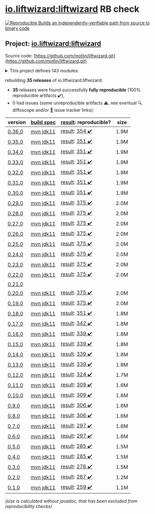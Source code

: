 [io.liftwizard:liftwizard](https://central.sonatype.com/artifact/io.liftwizard/liftwizard/0.36.0/versions) RB check
=======

[![Reproducible Builds](https://reproducible-builds.org/images/logos/rb.svg) an independently-verifiable path from source to binary code](https://reproducible-builds.org/)

## Project: [io.liftwizard:liftwizard](https://central.sonatype.com/artifact/io.liftwizard/liftwizard/0.36.0/versions)

Source code: [https://github.com/motlin/liftwizard.git](https://github.com/motlin/liftwizard.git)

<details><summary>This project defines 143 modules:</summary>

* [io.liftwizard:docs](https://central.sonatype.com/artifact/io.liftwizard/docs/0.36.0)
* [io.liftwizard:liftwizard](https://central.sonatype.com/artifact/io.liftwizard/liftwizard/0.36.0)
* [io.liftwizard:liftwizard-ansi-color-strip](https://central.sonatype.com/artifact/io.liftwizard/liftwizard-ansi-color-strip/0.36.0)
* [io.liftwizard:liftwizard-application](https://central.sonatype.com/artifact/io.liftwizard/liftwizard-application/0.36.0)
* [io.liftwizard:liftwizard-auth](https://central.sonatype.com/artifact/io.liftwizard/liftwizard-auth/0.36.0)
* [io.liftwizard:liftwizard-bom](https://central.sonatype.com/artifact/io.liftwizard/liftwizard-bom/0.36.0)
* [io.liftwizard:liftwizard-bundle](https://central.sonatype.com/artifact/io.liftwizard/liftwizard-bundle/0.36.0)
* [io.liftwizard:liftwizard-bundle-auth-filter](https://central.sonatype.com/artifact/io.liftwizard/liftwizard-bundle-auth-filter/0.36.0)
* [io.liftwizard:liftwizard-bundle-clock](https://central.sonatype.com/artifact/io.liftwizard/liftwizard-bundle-clock/0.36.0)
* [io.liftwizard:liftwizard-bundle-connection-manager](https://central.sonatype.com/artifact/io.liftwizard/liftwizard-bundle-connection-manager/0.36.0)
* [io.liftwizard:liftwizard-bundle-connection-manager-holder](https://central.sonatype.com/artifact/io.liftwizard/liftwizard-bundle-connection-manager-holder/0.36.0)
* [io.liftwizard:liftwizard-bundle-cors](https://central.sonatype.com/artifact/io.liftwizard/liftwizard-bundle-cors/0.36.0)
* [io.liftwizard:liftwizard-bundle-ddl-executor](https://central.sonatype.com/artifact/io.liftwizard/liftwizard-bundle-ddl-executor/0.36.0)
* [io.liftwizard:liftwizard-bundle-dynamic-bundles](https://central.sonatype.com/artifact/io.liftwizard/liftwizard-bundle-dynamic-bundles/0.36.0)
* [io.liftwizard:liftwizard-bundle-environment-config](https://central.sonatype.com/artifact/io.liftwizard/liftwizard-bundle-environment-config/0.36.0)
* [io.liftwizard:liftwizard-bundle-graphql](https://central.sonatype.com/artifact/io.liftwizard/liftwizard-bundle-graphql/0.36.0)
* [io.liftwizard:liftwizard-bundle-h2](https://central.sonatype.com/artifact/io.liftwizard/liftwizard-bundle-h2/0.36.0)
* [io.liftwizard:liftwizard-bundle-healthcheck-common-pool](https://central.sonatype.com/artifact/io.liftwizard/liftwizard-bundle-healthcheck-common-pool/0.36.0)
* [io.liftwizard:liftwizard-bundle-liquibase-migration](https://central.sonatype.com/artifact/io.liftwizard/liftwizard-bundle-liquibase-migration/0.36.0)
* [io.liftwizard:liftwizard-bundle-logging-config](https://central.sonatype.com/artifact/io.liftwizard/liftwizard-bundle-logging-config/0.36.0)
* [io.liftwizard:liftwizard-bundle-logging-http](https://central.sonatype.com/artifact/io.liftwizard/liftwizard-bundle-logging-http/0.36.0)
* [io.liftwizard:liftwizard-bundle-logging-uncaught-exception-handler](https://central.sonatype.com/artifact/io.liftwizard/liftwizard-bundle-logging-uncaught-exception-handler/0.36.0)
* [io.liftwizard:liftwizard-bundle-named-data-source](https://central.sonatype.com/artifact/io.liftwizard/liftwizard-bundle-named-data-source/0.36.0)
* [io.liftwizard:liftwizard-bundle-object-mapper](https://central.sonatype.com/artifact/io.liftwizard/liftwizard-bundle-object-mapper/0.36.0)
* [io.liftwizard:liftwizard-bundle-prioritized-api](https://central.sonatype.com/artifact/io.liftwizard/liftwizard-bundle-prioritized-api/0.36.0)
* [io.liftwizard:liftwizard-bundle-reladomo](https://central.sonatype.com/artifact/io.liftwizard/liftwizard-bundle-reladomo/0.36.0)
* [io.liftwizard:liftwizard-bundle-system-properties](https://central.sonatype.com/artifact/io.liftwizard/liftwizard-bundle-system-properties/0.36.0)
* [io.liftwizard:liftwizard-bundle-uuid](https://central.sonatype.com/artifact/io.liftwizard/liftwizard-bundle-uuid/0.36.0)
* [io.liftwizard:liftwizard-clock](https://central.sonatype.com/artifact/io.liftwizard/liftwizard-clock/0.36.0)
* [io.liftwizard:liftwizard-clock-incrementing](https://central.sonatype.com/artifact/io.liftwizard/liftwizard-clock-incrementing/0.36.0)
* [io.liftwizard:liftwizard-config](https://central.sonatype.com/artifact/io.liftwizard/liftwizard-config/0.36.0)
* [io.liftwizard:liftwizard-config-auth-filter](https://central.sonatype.com/artifact/io.liftwizard/liftwizard-config-auth-filter/0.36.0)
* [io.liftwizard:liftwizard-config-auth-filter-firebase](https://central.sonatype.com/artifact/io.liftwizard/liftwizard-config-auth-filter-firebase/0.36.0)
* [io.liftwizard:liftwizard-config-auth-filter-header](https://central.sonatype.com/artifact/io.liftwizard/liftwizard-config-auth-filter-header/0.36.0)
* [io.liftwizard:liftwizard-config-auth-filter-impersonation](https://central.sonatype.com/artifact/io.liftwizard/liftwizard-config-auth-filter-impersonation/0.36.0)
* [io.liftwizard:liftwizard-config-clock](https://central.sonatype.com/artifact/io.liftwizard/liftwizard-config-clock/0.36.0)
* [io.liftwizard:liftwizard-config-clock-fixed](https://central.sonatype.com/artifact/io.liftwizard/liftwizard-config-clock-fixed/0.36.0)
* [io.liftwizard:liftwizard-config-clock-incrementing](https://central.sonatype.com/artifact/io.liftwizard/liftwizard-config-clock-incrementing/0.36.0)
* [io.liftwizard:liftwizard-config-clock-system](https://central.sonatype.com/artifact/io.liftwizard/liftwizard-config-clock-system/0.36.0)
* [io.liftwizard:liftwizard-config-connection-manager](https://central.sonatype.com/artifact/io.liftwizard/liftwizard-config-connection-manager/0.36.0)
* [io.liftwizard:liftwizard-config-cors](https://central.sonatype.com/artifact/io.liftwizard/liftwizard-config-cors/0.36.0)
* [io.liftwizard:liftwizard-config-data-source](https://central.sonatype.com/artifact/io.liftwizard/liftwizard-config-data-source/0.36.0)
* [io.liftwizard:liftwizard-config-ddl-executor](https://central.sonatype.com/artifact/io.liftwizard/liftwizard-config-ddl-executor/0.36.0)
* [io.liftwizard:liftwizard-config-enabled](https://central.sonatype.com/artifact/io.liftwizard/liftwizard-config-enabled/0.36.0)
* [io.liftwizard:liftwizard-config-executor-service](https://central.sonatype.com/artifact/io.liftwizard/liftwizard-config-executor-service/0.36.0)
* [io.liftwizard:liftwizard-config-graphql](https://central.sonatype.com/artifact/io.liftwizard/liftwizard-config-graphql/0.36.0)
* [io.liftwizard:liftwizard-config-h2](https://central.sonatype.com/artifact/io.liftwizard/liftwizard-config-h2/0.36.0)
* [io.liftwizard:liftwizard-config-healthcheck-common-pool](https://central.sonatype.com/artifact/io.liftwizard/liftwizard-config-healthcheck-common-pool/0.36.0)
* [io.liftwizard:liftwizard-config-liquibase-migration](https://central.sonatype.com/artifact/io.liftwizard/liftwizard-config-liquibase-migration/0.36.0)
* [io.liftwizard:liftwizard-config-logging-buffered](https://central.sonatype.com/artifact/io.liftwizard/liftwizard-config-logging-buffered/0.36.0)
* [io.liftwizard:liftwizard-config-logging-config](https://central.sonatype.com/artifact/io.liftwizard/liftwizard-config-logging-config/0.36.0)
* [io.liftwizard:liftwizard-config-logging-filter-janino](https://central.sonatype.com/artifact/io.liftwizard/liftwizard-config-logging-filter-janino/0.36.0)
* [io.liftwizard:liftwizard-config-logging-filter-requesturl](https://central.sonatype.com/artifact/io.liftwizard/liftwizard-config-logging-filter-requesturl/0.36.0)
* [io.liftwizard:liftwizard-config-logging-http](https://central.sonatype.com/artifact/io.liftwizard/liftwizard-config-logging-http/0.36.0)
* [io.liftwizard:liftwizard-config-logging-logstash](https://central.sonatype.com/artifact/io.liftwizard/liftwizard-config-logging-logstash/0.36.0)
* [io.liftwizard:liftwizard-config-logging-logstash-console](https://central.sonatype.com/artifact/io.liftwizard/liftwizard-config-logging-logstash-console/0.36.0)
* [io.liftwizard:liftwizard-config-logging-logstash-encoder](https://central.sonatype.com/artifact/io.liftwizard/liftwizard-config-logging-logstash-encoder/0.36.0)
* [io.liftwizard:liftwizard-config-logging-logstash-file](https://central.sonatype.com/artifact/io.liftwizard/liftwizard-config-logging-logstash-file/0.36.0)
* [io.liftwizard:liftwizard-config-logging-logzio](https://central.sonatype.com/artifact/io.liftwizard/liftwizard-config-logging-logzio/0.36.0)
* [io.liftwizard:liftwizard-config-metrics-reporter-log4j](https://central.sonatype.com/artifact/io.liftwizard/liftwizard-config-metrics-reporter-log4j/0.36.0)
* [io.liftwizard:liftwizard-config-metrics-reporter-logback](https://central.sonatype.com/artifact/io.liftwizard/liftwizard-config-metrics-reporter-logback/0.36.0)
* [io.liftwizard:liftwizard-config-metrics-reporter-slf4j](https://central.sonatype.com/artifact/io.liftwizard/liftwizard-config-metrics-reporter-slf4j/0.36.0)
* [io.liftwizard:liftwizard-config-object-mapper](https://central.sonatype.com/artifact/io.liftwizard/liftwizard-config-object-mapper/0.36.0)
* [io.liftwizard:liftwizard-config-reladomo](https://central.sonatype.com/artifact/io.liftwizard/liftwizard-config-reladomo/0.36.0)
* [io.liftwizard:liftwizard-config-system-properties](https://central.sonatype.com/artifact/io.liftwizard/liftwizard-config-system-properties/0.36.0)
* [io.liftwizard:liftwizard-config-uuid](https://central.sonatype.com/artifact/io.liftwizard/liftwizard-config-uuid/0.36.0)
* [io.liftwizard:liftwizard-config-uuid-seed](https://central.sonatype.com/artifact/io.liftwizard/liftwizard-config-uuid-seed/0.36.0)
* [io.liftwizard:liftwizard-config-uuid-system](https://central.sonatype.com/artifact/io.liftwizard/liftwizard-config-uuid-system/0.36.0)
* [io.liftwizard:liftwizard-configuration-factory-json](https://central.sonatype.com/artifact/io.liftwizard/liftwizard-configuration-factory-json/0.36.0)
* [io.liftwizard:liftwizard-connection-manager](https://central.sonatype.com/artifact/io.liftwizard/liftwizard-connection-manager/0.36.0)
* [io.liftwizard:liftwizard-connection-manager-h2-memory](https://central.sonatype.com/artifact/io.liftwizard/liftwizard-connection-manager-h2-memory/0.36.0)
* [io.liftwizard:liftwizard-connection-manager-heroku](https://central.sonatype.com/artifact/io.liftwizard/liftwizard-connection-manager-heroku/0.36.0)
* [io.liftwizard:liftwizard-connection-manager-holder](https://central.sonatype.com/artifact/io.liftwizard/liftwizard-connection-manager-holder/0.36.0)
* [io.liftwizard:liftwizard-ddl-executor](https://central.sonatype.com/artifact/io.liftwizard/liftwizard-ddl-executor/0.36.0)
* [io.liftwizard:liftwizard-dependencies](https://central.sonatype.com/artifact/io.liftwizard/liftwizard-dependencies/0.36.0)
* [io.liftwizard:liftwizard-firebase-dependencies](https://central.sonatype.com/artifact/io.liftwizard/liftwizard-firebase-dependencies/0.36.0)
* [io.liftwizard:liftwizard-generator-plugins](https://central.sonatype.com/artifact/io.liftwizard/liftwizard-generator-plugins/0.36.0)
* [io.liftwizard:liftwizard-generator-reladomo-code-plugin](https://central.sonatype.com/artifact/io.liftwizard/liftwizard-generator-reladomo-code-plugin/0.36.0)
* [io.liftwizard:liftwizard-generator-reladomo-database-plugin](https://central.sonatype.com/artifact/io.liftwizard/liftwizard-generator-reladomo-database-plugin/0.36.0)
* [io.liftwizard:liftwizard-generator-xsd2bean-plugin](https://central.sonatype.com/artifact/io.liftwizard/liftwizard-generator-xsd2bean-plugin/0.36.0)
* [io.liftwizard:liftwizard-graphql](https://central.sonatype.com/artifact/io.liftwizard/liftwizard-graphql/0.36.0)
* [io.liftwizard:liftwizard-graphql-data-fetcher](https://central.sonatype.com/artifact/io.liftwizard/liftwizard-graphql-data-fetcher/0.36.0)
* [io.liftwizard:liftwizard-graphql-data-fetcher-async](https://central.sonatype.com/artifact/io.liftwizard/liftwizard-graphql-data-fetcher-async/0.36.0)
* [io.liftwizard:liftwizard-graphql-exception](https://central.sonatype.com/artifact/io.liftwizard/liftwizard-graphql-exception/0.36.0)
* [io.liftwizard:liftwizard-graphql-finder-fetcher](https://central.sonatype.com/artifact/io.liftwizard/liftwizard-graphql-finder-fetcher/0.36.0)
* [io.liftwizard:liftwizard-graphql-instrumentation](https://central.sonatype.com/artifact/io.liftwizard/liftwizard-graphql-instrumentation/0.36.0)
* [io.liftwizard:liftwizard-graphql-instrumentation-logging](https://central.sonatype.com/artifact/io.liftwizard/liftwizard-graphql-instrumentation-logging/0.36.0)
* [io.liftwizard:liftwizard-graphql-instrumentation-metrics](https://central.sonatype.com/artifact/io.liftwizard/liftwizard-graphql-instrumentation-metrics/0.36.0)
* [io.liftwizard:liftwizard-graphql-operation-fetcher](https://central.sonatype.com/artifact/io.liftwizard/liftwizard-graphql-operation-fetcher/0.36.0)
* [io.liftwizard:liftwizard-graphql-reladomo-meta](https://central.sonatype.com/artifact/io.liftwizard/liftwizard-graphql-reladomo-meta/0.36.0)
* [io.liftwizard:liftwizard-graphql-scalar-temporal](https://central.sonatype.com/artifact/io.liftwizard/liftwizard-graphql-scalar-temporal/0.36.0)
* [io.liftwizard:liftwizard-healthcheck-common-pool](https://central.sonatype.com/artifact/io.liftwizard/liftwizard-healthcheck-common-pool/0.36.0)
* [io.liftwizard:liftwizard-healthcheck-reladomo](https://central.sonatype.com/artifact/io.liftwizard/liftwizard-healthcheck-reladomo/0.36.0)
* [io.liftwizard:liftwizard-jackson](https://central.sonatype.com/artifact/io.liftwizard/liftwizard-jackson/0.36.0)
* [io.liftwizard:liftwizard-jackson-config](https://central.sonatype.com/artifact/io.liftwizard/liftwizard-jackson-config/0.36.0)
* [io.liftwizard:liftwizard-jackson-pretty-printer](https://central.sonatype.com/artifact/io.liftwizard/liftwizard-jackson-pretty-printer/0.36.0)
* [io.liftwizard:liftwizard-jetty-admin-login-service](https://central.sonatype.com/artifact/io.liftwizard/liftwizard-jetty-admin-login-service/0.36.0)
* [io.liftwizard:liftwizard-junit-rule-log-marker](https://central.sonatype.com/artifact/io.liftwizard/liftwizard-junit-rule-log-marker/0.36.0)
* [io.liftwizard:liftwizard-junit-rule-match-file](https://central.sonatype.com/artifact/io.liftwizard/liftwizard-junit-rule-match-file/0.36.0)
* [io.liftwizard:liftwizard-junit-rule-match-json](https://central.sonatype.com/artifact/io.liftwizard/liftwizard-junit-rule-match-json/0.36.0)
* [io.liftwizard:liftwizard-logging](https://central.sonatype.com/artifact/io.liftwizard/liftwizard-logging/0.36.0)
* [io.liftwizard:liftwizard-logging-buffered-appender](https://central.sonatype.com/artifact/io.liftwizard/liftwizard-logging-buffered-appender/0.36.0)
* [io.liftwizard:liftwizard-logging-filter-requesturl](https://central.sonatype.com/artifact/io.liftwizard/liftwizard-logging-filter-requesturl/0.36.0)
* [io.liftwizard:liftwizard-logging-mdc-closeable](https://central.sonatype.com/artifact/io.liftwizard/liftwizard-logging-mdc-closeable/0.36.0)
* [io.liftwizard:liftwizard-logging-p6spy](https://central.sonatype.com/artifact/io.liftwizard/liftwizard-logging-p6spy/0.36.0)
* [io.liftwizard:liftwizard-logging-uncaught-exception-handler](https://central.sonatype.com/artifact/io.liftwizard/liftwizard-logging-uncaught-exception-handler/0.36.0)
* [io.liftwizard:liftwizard-maven-build](https://central.sonatype.com/artifact/io.liftwizard/liftwizard-maven-build/0.36.0)
* [io.liftwizard:liftwizard-maven-reladomo-logger](https://central.sonatype.com/artifact/io.liftwizard/liftwizard-maven-reladomo-logger/0.36.0)
* [io.liftwizard:liftwizard-metrics-reporter-log4j](https://central.sonatype.com/artifact/io.liftwizard/liftwizard-metrics-reporter-log4j/0.36.0)
* [io.liftwizard:liftwizard-metrics-reporter-slf4j](https://central.sonatype.com/artifact/io.liftwizard/liftwizard-metrics-reporter-slf4j/0.36.0)
* [io.liftwizard:liftwizard-named-data-source-factory](https://central.sonatype.com/artifact/io.liftwizard/liftwizard-named-data-source-factory/0.36.0)
* [io.liftwizard:liftwizard-parent-build](https://central.sonatype.com/artifact/io.liftwizard/liftwizard-parent-build/0.36.0)
* [io.liftwizard:liftwizard-principal-firebase](https://central.sonatype.com/artifact/io.liftwizard/liftwizard-principal-firebase/0.36.0)
* [io.liftwizard:liftwizard-reladomo](https://central.sonatype.com/artifact/io.liftwizard/liftwizard-reladomo/0.36.0)
* [io.liftwizard:liftwizard-reladomo-graphql-data-fetcher](https://central.sonatype.com/artifact/io.liftwizard/liftwizard-reladomo-graphql-data-fetcher/0.36.0)
* [io.liftwizard:liftwizard-reladomo-graphql-deep-fetcher](https://central.sonatype.com/artifact/io.liftwizard/liftwizard-reladomo-graphql-deep-fetcher/0.36.0)
* [io.liftwizard:liftwizard-reladomo-graphql-operation](https://central.sonatype.com/artifact/io.liftwizard/liftwizard-reladomo-graphql-operation/0.36.0)
* [io.liftwizard:liftwizard-reladomo-operation-compiler](https://central.sonatype.com/artifact/io.liftwizard/liftwizard-reladomo-operation-compiler/0.36.0)
* [io.liftwizard:liftwizard-reladomo-operation-grammar](https://central.sonatype.com/artifact/io.liftwizard/liftwizard-reladomo-operation-grammar/0.36.0)
* [io.liftwizard:liftwizard-reladomo-serialize](https://central.sonatype.com/artifact/io.liftwizard/liftwizard-reladomo-serialize/0.36.0)
* [io.liftwizard:liftwizard-reladomo-simulated-sequence](https://central.sonatype.com/artifact/io.liftwizard/liftwizard-reladomo-simulated-sequence/0.36.0)
* [io.liftwizard:liftwizard-reladomo-simulated-sequence-ddls](https://central.sonatype.com/artifact/io.liftwizard/liftwizard-reladomo-simulated-sequence-ddls/0.36.0)
* [io.liftwizard:liftwizard-reladomo-test-resource-writer](https://central.sonatype.com/artifact/io.liftwizard/liftwizard-reladomo-test-resource-writer/0.36.0)
* [io.liftwizard:liftwizard-reladomo-test-rule](https://central.sonatype.com/artifact/io.liftwizard/liftwizard-reladomo-test-rule/0.36.0)
* [io.liftwizard:liftwizard-reladomo-timestamp](https://central.sonatype.com/artifact/io.liftwizard/liftwizard-reladomo-timestamp/0.36.0)
* [io.liftwizard:liftwizard-servlet](https://central.sonatype.com/artifact/io.liftwizard/liftwizard-servlet/0.36.0)
* [io.liftwizard:liftwizard-servlet-logging](https://central.sonatype.com/artifact/io.liftwizard/liftwizard-servlet-logging/0.36.0)
* [io.liftwizard:liftwizard-servlet-logging-correlation-id](https://central.sonatype.com/artifact/io.liftwizard/liftwizard-servlet-logging-correlation-id/0.36.0)
* [io.liftwizard:liftwizard-servlet-logging-log4j-map](https://central.sonatype.com/artifact/io.liftwizard/liftwizard-servlet-logging-log4j-map/0.36.0)
* [io.liftwizard:liftwizard-servlet-logging-logstash-encoder](https://central.sonatype.com/artifact/io.liftwizard/liftwizard-servlet-logging-logstash-encoder/0.36.0)
* [io.liftwizard:liftwizard-servlet-logging-mdc](https://central.sonatype.com/artifact/io.liftwizard/liftwizard-servlet-logging-mdc/0.36.0)
* [io.liftwizard:liftwizard-servlet-logging-mdc-clear-all](https://central.sonatype.com/artifact/io.liftwizard/liftwizard-servlet-logging-mdc-clear-all/0.36.0)
* [io.liftwizard:liftwizard-servlet-logging-mdc-clear-keys](https://central.sonatype.com/artifact/io.liftwizard/liftwizard-servlet-logging-mdc-clear-keys/0.36.0)
* [io.liftwizard:liftwizard-servlet-logging-opentracing](https://central.sonatype.com/artifact/io.liftwizard/liftwizard-servlet-logging-opentracing/0.36.0)
* [io.liftwizard:liftwizard-servlet-logging-resource-info](https://central.sonatype.com/artifact/io.liftwizard/liftwizard-servlet-logging-resource-info/0.36.0)
* [io.liftwizard:liftwizard-servlet-logging-structured-argument](https://central.sonatype.com/artifact/io.liftwizard/liftwizard-servlet-logging-structured-argument/0.36.0)
* [io.liftwizard:liftwizard-servlet-logging-structured-duration](https://central.sonatype.com/artifact/io.liftwizard/liftwizard-servlet-logging-structured-duration/0.36.0)
* [io.liftwizard:liftwizard-servlet-logging-structured-reladomo](https://central.sonatype.com/artifact/io.liftwizard/liftwizard-servlet-logging-structured-reladomo/0.36.0)
* [io.liftwizard:liftwizard-servlet-logging-structured-status-info](https://central.sonatype.com/artifact/io.liftwizard/liftwizard-servlet-logging-structured-status-info/0.36.0)
* [io.liftwizard:liftwizard-servlet-logging-typesafe](https://central.sonatype.com/artifact/io.liftwizard/liftwizard-servlet-logging-typesafe/0.36.0)
* [io.liftwizard:liftwizard-task-reladomo-clear-cache](https://central.sonatype.com/artifact/io.liftwizard/liftwizard-task-reladomo-clear-cache/0.36.0)
* [io.liftwizard:liftwizard-utility](https://central.sonatype.com/artifact/io.liftwizard/liftwizard-utility/0.36.0)
* [io.liftwizard:liftwizard-uuid](https://central.sonatype.com/artifact/io.liftwizard/liftwizard-uuid/0.36.0)
</details>

rebuilding **35 releases** of io.liftwizard:liftwizard:
- **35** releases were found successfully **fully reproducible** (100% reproducible artifacts :heavy_check_mark:),
- 0 had issues (some unreproducible artifacts :warning:, see eventual :mag: diffoscope and/or :memo: issue tracker links):

| version | [build spec](/BUILDSPEC.md) | [result](https://reproducible-builds.org/docs/jvm/): reproducible? | size |
| -- | --------- | ------ | -- |
| [0.36.0](https://central.sonatype.com/artifact/io.liftwizard/liftwizard/0.36.0/pom) | [mvn jdk11](liftwizard-0.36.0.buildspec) | [result](liftwizard-0.36.0.buildinfo): [354 :heavy_check_mark: ](liftwizard-0.36.0.buildcompare) | 1.9M |
| [0.35.0](https://central.sonatype.com/artifact/io.liftwizard/liftwizard/0.35.0/pom) | [mvn jdk11](liftwizard-0.35.0.buildspec) | [result](liftwizard-0.35.0.buildinfo): [351 :heavy_check_mark: ](liftwizard-0.35.0.buildcompare) | 1.9M |
| [0.34.0](https://central.sonatype.com/artifact/io.liftwizard/liftwizard/0.34.0/pom) | [mvn jdk11](liftwizard-0.34.0.buildspec) | [result](liftwizard-0.34.0.buildinfo): [351 :heavy_check_mark: ](liftwizard-0.34.0.buildcompare) | 1.9M |
| [0.33.0](https://central.sonatype.com/artifact/io.liftwizard/liftwizard/0.33.0/pom) | [mvn jdk11](liftwizard-0.33.0.buildspec) | [result](liftwizard-0.33.0.buildinfo): [351 :heavy_check_mark: ](liftwizard-0.33.0.buildcompare) | 1.9M |
| [0.32.0](https://central.sonatype.com/artifact/io.liftwizard/liftwizard/0.32.0/pom) | [mvn jdk11](liftwizard-0.32.0.buildspec) | [result](liftwizard-0.32.0.buildinfo): [351 :heavy_check_mark: ](liftwizard-0.32.0.buildcompare) | 1.9M |
| [0.31.0](https://central.sonatype.com/artifact/io.liftwizard/liftwizard/0.31.0/pom) | [mvn jdk11](liftwizard-0.31.0.buildspec) | [result](liftwizard-0.31.0.buildinfo): [351 :heavy_check_mark: ](liftwizard-0.31.0.buildcompare) | 1.9M |
| [0.30.0](https://central.sonatype.com/artifact/io.liftwizard/liftwizard/0.30.0/pom) | [mvn jdk11](liftwizard-0.30.0.buildspec) | [result](liftwizard-0.30.0.buildinfo): [351 :heavy_check_mark: ](liftwizard-0.30.0.buildcompare) | 1.9M |
| [0.29.0](https://central.sonatype.com/artifact/io.liftwizard/liftwizard/0.29.0/pom) | [mvn jdk11](liftwizard-0.29.0.buildspec) | [result](liftwizard-0.29.0.buildinfo): [375 :heavy_check_mark: ](liftwizard-0.29.0.buildcompare) | 2.0M |
| [0.28.0](https://central.sonatype.com/artifact/io.liftwizard/liftwizard/0.28.0/pom) | [mvn jdk11](liftwizard-0.28.0.buildspec) | [result](liftwizard-0.28.0.buildinfo): [375 :heavy_check_mark: ](liftwizard-0.28.0.buildcompare) | 2.0M |
| [0.27.0](https://central.sonatype.com/artifact/io.liftwizard/liftwizard/0.27.0/pom) | [mvn jdk11](liftwizard-0.27.0.buildspec) | [result](liftwizard-0.27.0.buildinfo): [375 :heavy_check_mark: ](liftwizard-0.27.0.buildcompare) | 2.0M |
| [0.26.0](https://central.sonatype.com/artifact/io.liftwizard/liftwizard/0.26.0/pom) | [mvn jdk11](liftwizard-0.26.0.buildspec) | [result](liftwizard-0.26.0.buildinfo): [375 :heavy_check_mark: ](liftwizard-0.26.0.buildcompare) | 2.0M |
| [0.25.0](https://central.sonatype.com/artifact/io.liftwizard/liftwizard/0.25.0/pom) | [mvn jdk11](liftwizard-0.25.0.buildspec) | [result](liftwizard-0.25.0.buildinfo): [375 :heavy_check_mark: ](liftwizard-0.25.0.buildcompare) | 2.0M |
| [0.24.0](https://central.sonatype.com/artifact/io.liftwizard/liftwizard/0.24.0/pom) | [mvn jdk11](liftwizard-0.24.0.buildspec) | [result](liftwizard-0.24.0.buildinfo): [375 :heavy_check_mark: ](liftwizard-0.24.0.buildcompare) | 2.0M |
| [0.23.0](https://central.sonatype.com/artifact/io.liftwizard/liftwizard/0.23.0/pom) | [mvn jdk11](liftwizard-0.23.0.buildspec) | [result](liftwizard-0.23.0.buildinfo): [375 :heavy_check_mark: ](liftwizard-0.23.0.buildcompare) | 2.0M |
| [0.22.0](https://central.sonatype.com/artifact/io.liftwizard/liftwizard/0.22.0/pom) | [mvn jdk11](liftwizard-0.22.0.buildspec) | [result](liftwizard-0.22.0.buildinfo): [375 :heavy_check_mark: ](liftwizard-0.22.0.buildcompare) | 2.0M |
| [0.21.0](https://central.sonatype.com/artifact/io.liftwizard/liftwizard/0.21.0/pom) | | | |
| [0.20.0](https://central.sonatype.com/artifact/io.liftwizard/liftwizard/0.20.0/pom) | [mvn jdk11](liftwizard-0.20.0.buildspec) | [result](liftwizard-0.20.0.buildinfo): [375 :heavy_check_mark: ](liftwizard-0.20.0.buildcompare) | 2.0M |
| [0.19.0](https://central.sonatype.com/artifact/io.liftwizard/liftwizard/0.19.0/pom) | [mvn jdk11](liftwizard-0.19.0.buildspec) | [result](liftwizard-0.19.0.buildinfo): [375 :heavy_check_mark: ](liftwizard-0.19.0.buildcompare) | 2.0M |
| [0.18.0](https://central.sonatype.com/artifact/io.liftwizard/liftwizard/0.18.0/pom) | [mvn jdk11](liftwizard-0.18.0.buildspec) | [result](liftwizard-0.18.0.buildinfo): [351 :heavy_check_mark: ](liftwizard-0.18.0.buildcompare) | 1.8M |
| [0.17.0](https://central.sonatype.com/artifact/io.liftwizard/liftwizard/0.17.0/pom) | [mvn jdk11](liftwizard-0.17.0.buildspec) | [result](liftwizard-0.17.0.buildinfo): [342 :heavy_check_mark: ](liftwizard-0.17.0.buildcompare) | 1.8M |
| [0.16.0](https://central.sonatype.com/artifact/io.liftwizard/liftwizard/0.16.0/pom) | [mvn jdk11](liftwizard-0.16.0.buildspec) | [result](liftwizard-0.16.0.buildinfo): [339 :heavy_check_mark: ](liftwizard-0.16.0.buildcompare) | 1.8M |
| [0.15.0](https://central.sonatype.com/artifact/io.liftwizard/liftwizard/0.15.0/pom) | [mvn jdk11](liftwizard-0.15.0.buildspec) | [result](liftwizard-0.15.0.buildinfo): [339 :heavy_check_mark: ](liftwizard-0.15.0.buildcompare) | 1.8M |
| [0.14.0](https://central.sonatype.com/artifact/io.liftwizard/liftwizard/0.14.0/pom) | [mvn jdk11](liftwizard-0.14.0.buildspec) | [result](liftwizard-0.14.0.buildinfo): [339 :heavy_check_mark: ](liftwizard-0.14.0.buildcompare) | 1.8M |
| [0.13.0](https://central.sonatype.com/artifact/io.liftwizard/liftwizard/0.13.0/pom) | [mvn jdk11](liftwizard-0.13.0.buildspec) | [result](liftwizard-0.13.0.buildinfo): [339 :heavy_check_mark: ](liftwizard-0.13.0.buildcompare) | 1.8M |
| [0.12.0](https://central.sonatype.com/artifact/io.liftwizard/liftwizard/0.12.0/pom) | [mvn jdk11](liftwizard-0.12.0.buildspec) | [result](liftwizard-0.12.0.buildinfo): [324 :heavy_check_mark: ](liftwizard-0.12.0.buildcompare) | 1.7M |
| [0.11.0](https://central.sonatype.com/artifact/io.liftwizard/liftwizard/0.11.0/pom) | [mvn jdk11](liftwizard-0.11.0.buildspec) | [result](liftwizard-0.11.0.buildinfo): [309 :heavy_check_mark: ](liftwizard-0.11.0.buildcompare) | 1.6M |
| [0.10.0](https://central.sonatype.com/artifact/io.liftwizard/liftwizard/0.10.0/pom) | [mvn jdk11](liftwizard-0.10.0.buildspec) | [result](liftwizard-0.10.0.buildinfo): [309 :heavy_check_mark: ](liftwizard-0.10.0.buildcompare) | 1.6M |
| [0.9.0](https://central.sonatype.com/artifact/io.liftwizard/liftwizard/0.9.0/pom) | [mvn jdk11](liftwizard-0.9.0.buildspec) | [result](liftwizard-0.9.0.buildinfo): [306 :heavy_check_mark: ](liftwizard-0.9.0.buildcompare) | 1.6M |
| [0.8.0](https://central.sonatype.com/artifact/io.liftwizard/liftwizard/0.8.0/pom) | [mvn jdk11](liftwizard-0.8.0.buildspec) | [result](liftwizard-0.8.0.buildinfo): [306 :heavy_check_mark: ](liftwizard-0.8.0.buildcompare) | 1.6M |
| [0.7.0](https://central.sonatype.com/artifact/io.liftwizard/liftwizard/0.7.0/pom) | [mvn jdk11](liftwizard-0.7.0.buildspec) | [result](liftwizard-0.7.0.buildinfo): [297 :heavy_check_mark: ](liftwizard-0.7.0.buildcompare) | 1.6M |
| [0.6.0](https://central.sonatype.com/artifact/io.liftwizard/liftwizard/0.6.0/pom) | [mvn jdk11](liftwizard-0.6.0.buildspec) | [result](liftwizard-0.6.0.buildinfo): [297 :heavy_check_mark: ](liftwizard-0.6.0.buildcompare) | 1.6M |
| [0.5.0](https://central.sonatype.com/artifact/io.liftwizard/liftwizard/0.5.0/pom) | [mvn jdk11](liftwizard-0.5.0.buildspec) | [result](liftwizard-0.5.0.buildinfo): [285 :heavy_check_mark: ](liftwizard-0.5.0.buildcompare) | 1.5M |
| [0.4.0](https://central.sonatype.com/artifact/io.liftwizard/liftwizard/0.4.0/pom) | [mvn jdk11](liftwizard-0.4.0.buildspec) | [result](liftwizard-0.4.0.buildinfo): [285 :heavy_check_mark: ](liftwizard-0.4.0.buildcompare) | 1.5M |
| [0.3.0](https://central.sonatype.com/artifact/io.liftwizard/liftwizard/0.3.0/pom) | [mvn jdk11](liftwizard-0.3.0.buildspec) | [result](liftwizard-0.3.0.buildinfo): [276 :heavy_check_mark: ](liftwizard-0.3.0.buildcompare) | 1.5M |
| [0.2.0](https://central.sonatype.com/artifact/io.liftwizard/liftwizard/0.2.0/pom) | [mvn jdk11](liftwizard-0.2.0.buildspec) | [result](liftwizard-0.2.0.buildinfo): [267 :heavy_check_mark: ](liftwizard-0.2.0.buildcompare) | 1.2M |
| [0.1.0](https://central.sonatype.com/artifact/io.liftwizard/liftwizard/0.1.0/pom) | [mvn jdk11](liftwizard-0.1.0.buildspec) | [result](liftwizard-0.1.0.buildinfo): [259 :heavy_check_mark: ](liftwizard-0.1.0.buildcompare) | 1.1M |

<i>(size is calculated without javadoc, that has been excluded from reproducibility checks)</i>
